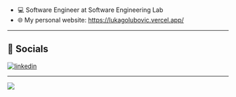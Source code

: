 - 💻 Software Engineer at Software Engineering Lab
- 🌐 My personal website: https://lukagolubovic.vercel.app/

---

## 🔗 Socials

[![linkedin](https://img.shields.io/badge/linkedin-0A66C2?style=for-the-badge&logo=linkedin&logoColor=white)](https://www.linkedin.com/in/lukagolubovic/)

---

![](https://komarev.com/ghpvc/?username=golubovicluka)
